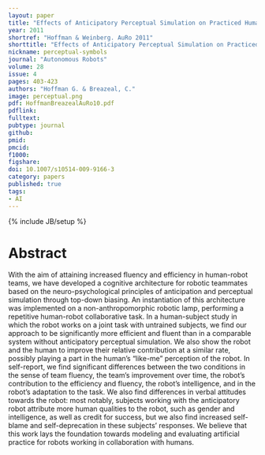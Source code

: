 ```yaml
---
layout: paper
title: "Effects of Anticipatory Perceptual Simulation on Practiced Human-robot Tasks"
year: 2011
shortref: "Hoffman & Weinberg. AuRo 2011"
shorttitle: "Effects of Anticipatory Perceptual Simulation on Practiced Human-robot Tasks"
nickname: perceptual-symbols
journal: "Autonomous Robots"
volume: 28
issue: 4
pages: 403-423
authors: "Hoffman G. & Breazeal, C."
image: perceptual.png
pdf: HoffmanBreazealAuRo10.pdf
pdflink: 
fulltext: 
pubtype: journal
github: 
pmid:  
pmcid: 
f1000: 
figshare: 
doi: 10.1007/s10514-009-9166-3
category: papers
published: true
tags:
- AI
---
```

{% include JB/setup %}

# Abstract 

With the aim of attaining increased fluency and efficiency in human-robot teams, we have developed a cognitive architecture for robotic teammates based on the neuro-psychological principles of anticipation and perceptual simulation through top-down biasing. An instantiation of this architecture was implemented on a non-anthropomorphic robotic lamp, performing a repetitive human-robot collaborative task.
In a human-subject study in which the robot works on a joint task with untrained subjects, we find our approach to be significantly more efficient and fluent than in a comparable system without anticipatory perceptual simulation. We also show the robot and the human to improve their relative contribution at a similar rate, possibly playing a part in the human’s “like-me” perception of the robot.
In self-report, we find significant differences between the two conditions in the sense of team fluency, the team’s improvement over time, the robot’s contribution to the efficiency and fluency, the robot’s intelligence, and in the robot’s adaptation to the task. We also find differences in verbal attitudes towards the robot: most notably, subjects working with the anticipatory robot attribute more human qualities to the robot, such as gender and intelligence, as well as credit for success, but we also find increased self-blame and self-deprecation in these subjects’ responses.
We believe that this work lays the foundation towards modeling and evaluating artificial practice for robots working in collaboration with humans.


